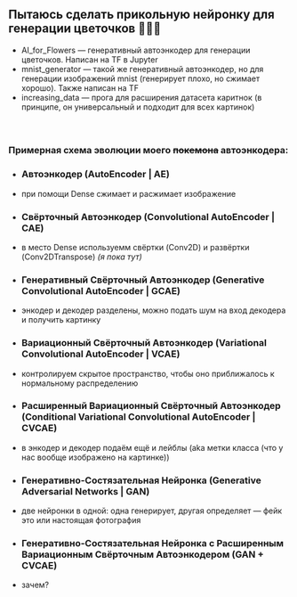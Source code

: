 ## Пытаюсь сделать прикольную нейронку для генерации цветочков 🌸🌷💐

- AI_for_Flowers — генеративный автоэнкодер для генерации цветочков. Написан на TF в Jupyter
- mnist_generator — такой же генеративный автоэнкодер, но для генерации изображений mnist (генерирует плохо, но сжимает хорошо). Также написан на TF
- increasing_data — прога для расширения датасета каритнок (в принципе, он универсальный и подходит для всех картинок)

####  

### Примерная схема эволюции моего ~~покемона~~ автоэнкодера:
- ### Автоэнкодер (AutoEncoder | AE)
- при помощи Dense сжимает и расжимает изображение

- ### Свёрточный Автоэнкодер (Convolutional AutoEncoder | CAE)
- в место Dense используемм свёртки (Conv2D) и развёртки (Conv2DTranspose) _(я пока тут)_

- ### Генеративный Свёрточный Автоэнкодер (Generative Convolutional AutoEncoder | GCAE) 
- энкодер и декодер разделены, можно подать шум на вход декодера и получить картинку

- ### Вариационный Свёрточный Автоэнкодер (Variational Convolutional AutoEncoder | VCAE)
- контролируем скрытое пространство, чтобы оно приближалось к нормальному распределению

- ### Расширенный Вариационный Свёрточный Автоэнкодер (Conditional Variational Convolutional AutoEncoder | CVCAE) 
- в энкодер и декодер подаём ещё и лейблы (aka метки класса (что у нас вообще изображено на картинке))

- ### Генеративно-Состязательная Нейронка (Generative Adversarial Networks | GAN) 
- две нейронки в одной: одна генерирует, другая определяет — фейк это или настоящая фотография

- ### Генеративно-Состязательная Нейронка с Расширенным Вариационным Свёрточным Автоэнкодером (GAN + CVCAE)
- зачем?
